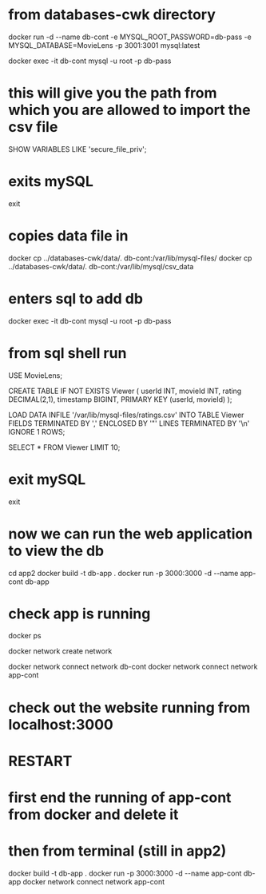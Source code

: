# from databases-cwk directory

docker run -d --name db-cont -e MYSQL_ROOT_PASSWORD=db-pass -e MYSQL_DATABASE=MovieLens -p 3001:3001 mysql:latest

docker exec -it db-cont mysql -u root -p
db-pass

# this will give you the path from which you are allowed to import the csv file
SHOW VARIABLES LIKE 'secure_file_priv'; 

# exits mySQL
exit 

# copies data file in
docker cp ../databases-cwk/data/. db-cont:/var/lib/mysql-files/
docker cp ../databases-cwk/data/. db-cont:/var/lib/mysql/csv_data

# enters sql to add db
docker exec -it db-cont mysql -u root -p
db-pass

# from sql shell run
USE MovieLens;

CREATE TABLE IF NOT EXISTS Viewer (
    userId INT,
    movieId INT,
    rating DECIMAL(2,1),
    timestamp BIGINT,
    PRIMARY KEY (userId, movieId)
);

LOAD DATA INFILE '/var/lib/mysql-files/ratings.csv' 
INTO TABLE Viewer 
FIELDS TERMINATED BY ',' 
ENCLOSED BY '"' 
LINES TERMINATED BY '\n'
IGNORE 1 ROWS;

SELECT * FROM Viewer LIMIT 10;

# exit mySQL
exit

# now we can run the web application to view the db
cd app2
docker build -t db-app .
docker run -p 3000:3000 -d --name app-cont db-app

# check app is running
docker ps

docker network create network

docker network connect network db-cont
docker network connect network app-cont

# check out the website running from localhost:3000

# RESTART

# first end the running of app-cont from docker and delete it
# then from terminal (still in app2)
docker build -t db-app .
docker run -p 3000:3000 -d --name app-cont db-app
docker network connect network app-cont